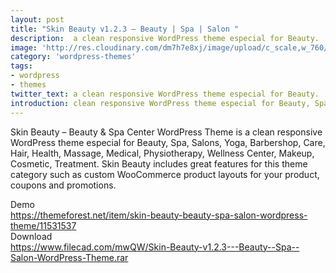 ```yaml
---
layout: post
title: "Skin Beauty v1.2.3 – Beauty | Spa | Salon "
description:  a clean responsive WordPress theme especial for Beauty.
image: 'http://res.cloudinary.com/dm7h7e8xj/image/upload/c_scale,w_760/v1504807239/morpheus_xdzgg1.jpg'
category: 'wordpress-themes'
tags:
- wordpress
- themes
twitter_text: a clean responsive WordPress theme especial for Beauty.
introduction: clean responsive WordPress theme especial for Beauty, Spa, Salons, Yoga, Barbershop, Care, Hair, Health, Massage, Medical, Physiotherapy, Wellness Center, Makeup, Cosmetic, Treatment.
---
```

Skin Beauty – Beauty & Spa Center WordPress Theme is a clean responsive WordPress theme especial for Beauty, Spa, Salons, Yoga, Barbershop, Care, Hair, Health, Massage, Medical, Physiotherapy, Wellness Center, Makeup, Cosmetic, Treatment. Skin Beauty includes great features for this theme category such as custom WooCommerce product layouts for your product, coupons and promotions.

Demo <br>
https://themeforest.net/item/skin-beauty-beauty-spa-salon-wordpress-theme/11531537
<br>
Download <br>
https://www.filecad.com/mwQW/Skin-Beauty-v1.2.3---Beauty--Spa--Salon-WordPress-Theme.rar
